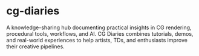 # cg-diaries
A knowledge-sharing hub documenting practical insights in CG rendering, procedural tools, workflows, and AI. CG Diaries combines tutorials, demos, and real-world experiences to help artists, TDs, and enthusiasts improve their creative pipelines.
